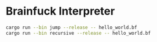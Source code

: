 # Brainfuck Interpreter

```sh
cargo run --bin jump --release -- hello_world.bf
cargo run --bin recursive --release -- hello_world.bf
```
